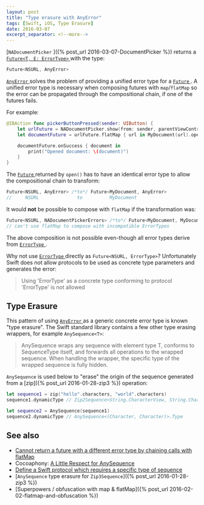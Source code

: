 ```yaml
---
layout: post
title: "Type erasure with AnyError"
tags: [Swift, iOS, Type Erasure]
date: 2016-03-07
excerpt_separator: <!--more-->
---
```

[`NADocumentPicker` ]({% post_url 2016-03-07-DocumentPicker %}) returns a [`Future<T, E: ErrorType>` ](https://github.com/Thomvis/BrightFutures#examples) with the type:

```swift
Future<NSURL, AnyError>
```

[`AnyError` ](https://github.com/NickAger/NACommonUtils/blob/master/NACommonUtils/Utilities/AnyError.swift) solves the problem of providing a unified error type for a [`Future` ](https://github.com/Thomvis/BrightFutures#examples). A unified error type is necessary when composing futures with `map`/`flatMap` so the error can be propagated through the compositional chain, if one of the futures fails.
<!--more-->

For example:

```swift
@IBAction func pickerButtonPressed(sender: UIButton) {
    let urlFuture = NADocumentPicker.show(from: sender, parentViewController: self)
    let documentFuture = urlFuture.flatMap { url in MyDocument(url).open() }

    documentFuture.onSuccess { document in
        print("Opened document: \(document)")
    }
}
```

The [`Future` ](https://github.com/Thomvis/BrightFutures#examples) returned by `open()` has to have an identical error type to allow the compositional chain to transform:

```swift
Future<NSURL, AnyError> /*to*/ Future<MyDocument, AnyError>
//     NSURL              to          MyDocument
```

It would **not** be possible to compose with `flatMap` if the transformation was:

```swift
Future<NSURL, NADocumentPickerErrors> /*to*/ Future<MyDocument, MyDocumentErrors>
// can't use flatMap to compose with incompatible ErrorTypes
```

The above composition is not possible even-though all error types derive from [`ErrorType` ](https://github.com/apple/swift/blob/master/stdlib/public/core/ErrorType.swift#L20).

Why not use [`ErrorType` ](https://github.com/apple/swift/blob/master/stdlib/public/core/ErrorType.swift#L20) directly as `Future<NSURL, ErrorType>`? Unfortunately Swift does not allow protocols to be used as concrete type parameters and generates the error:

> Using 'ErrorType' as a concrete type conforming to protocol 'ErrorType' is not allowed

## Type Erasure

This pattern of using [`AnyError` ](https://github.com/NickAger/NACommonUtils/blob/master/NACommonUtils/Utilities/AnyError.swift) as a generic concrete error type is known "type erasure". The Swift standard library contains a few other type erasing wrappers, for example `AnySequence<T>`:

> AnySequence<T> wraps any sequence with element type T, conforms to SequenceType itself, and forwards all operations to the wrapped sequence. When handling the wrapper, the specific type of the wrapped sequence is fully hidden.

`AnySequence` is used below to "erase" the origin of the sequence generated from a [zip]({% post_url 2016-01-28-zip3 %}) operation:

```swift
let sequence1 = zip("hello".characters, "world".characters)
sequence1.dynamicType // Zip2Sequence<String.CharacterView, String.CharacterView>.Type

let sequence2 = AnySequence(sequence1)
sequence2.dynamicType // AnySequence<(Character, Character)>.Type
```

## See also

* [Cannot return a future with a different error type by chaining calls with flatMap](https://github.com/Thomvis/BrightFutures/issues/115)
* Cocoaphony: [A Little Respect for AnySequence](http://robnapier.net/erasure)
* [Define a Swift protocol which requires a specific type of sequence](http://stackoverflow.com/questions/33843038/define-a-swift-protocol-which-requires-a-specific-type-of-sequence)
* [`AnySequence` type erasure for `Zip3Sequence`]({% post_url 2016-01-28-zip3 %})
* [Superpowers / obfuscation with map & flatMap]({% post_url 2016-02-02-flatmap-and-obfuscation %})
